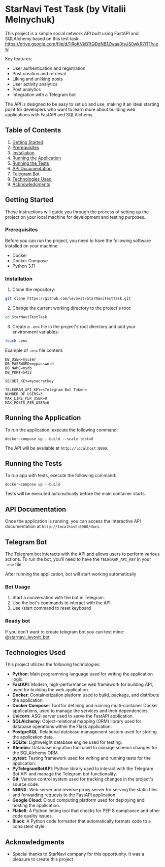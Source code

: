 # StarNavi Test Task (by Vitalii Melnychuk)

This project is a simple social network API built using FastAPI and SQLAlchemy based on this test task:
https://drive.google.com/file/d/1lRoKVkBTtQDdNB1Zwaa0tyJS0wkR7iT1/view

Key features:

- User authentication and registration
- Post creation and retrieval
- Liking and unliking posts
- User activity analytics
- Post analytics
- Integration with a Telegram bot

The API is designed to be easy to set up and use, making it an ideal starting point for developers who want to learn more about building web applications with FastAPI and SQLAlchemy.


## Table of Contents

1. [Getting Started](#getting-started)
2. [Prerequisites](#prerequisites)
3. [Installation](#installation)
4. [Running the Application](#running-the-application)
5. [Running the Tests](#running-the-tests)
6. [API Documentation](#api-documentation)
7. [Telegram Bot](#telegram-bot)
8. [Technologies Used](#technologies-used)
9. [Acknowledgments](#acknowledgments)

## Getting Started

These instructions will guide you through the process of setting up the project on your local machine for development and testing purposes.

### Prerequisites

Before you can run the project, you need to have the following software installed on your machine:

- Docker
- Docker Compose
- Python 3.11

### Installation

1. Clone the repository:
```bash
git clone https://github.com/levovit/StarNaviTestTask.git
```
2. Change the current working directory to the project's root:
```bash
cd StarNaviTestTask
```
3. Create a `.env` file in the project's root directory and add your environment variables:
```bash
touch .env
```
Example of `.env` file content:
```env
DB_USER=myuser
DB_PASSWORD=mypassword
DB_NAME=mydb
DB_PORT=5432

SECRET_KEY=mysecretkey

TELEGRAM_API_KEY=<Telegram Bot Token>
NUMBER_OF_USERS=3
MAX_LIKE_PER_USER=8
MAX_POSTS_PER_USER=6
```
## Running the Application

To run the application, execute the following command:

```env
docker-compose up --build --scale test=0
```
The API will be available at `http://localhost:8000`.

## Running the Tests

To run app with tests, execute the following command:

```env
docker-compose up --build
```
Tests will be executed automatically before the main container starts.
## API Documentation

Once the application is running, you can access the interactive API documentation at `http://localhost:8000/docs`.

## Telegram Bot

The Telegram bot interacts with the API and allows users to perform various actions. To run the bot, you'll need to have the `TELEGRAM_API_KEY` in your `.env` file.

After running the application, bot will start working automatically

### Bot Usage

1. Start a conversation with the bot in Telegram.
2. Use the bot's commands to interact with the API.
3. Use /start command to reset keyboard

### Ready bot
If you don't want to create telegram bot you can test mine: 
[@starnavi_levovit_bot](https://t.me/starnavi_levovit_bot)

## Technologies Used

This project utilizes the following technologies:

- **Python**: Main programming language used for writing the application logic.
- **FastAPI**: Modern, high-performance web framework for building API, used for building the web application.
- **Docker**: Containerization platform used to build, package, and distribute the application.
- **Docker Compose**: Tool for defining and running multi-container Docker applications, used to manage the services and their dependencies.
- **Uvicorn**: ASGI server used to serve the FastAPI application.
- **SQLAlchemy**: Object-relational mapping (ORM) library used for database operations within the Flask application.
- **PostgreSQL**: Relational database management system used for storing the application data.
- **SQLite**: Lightweight database engine used for testing.
- **Alembic**: Database migration tool used to manage schema changes for the SQLAlchemy ORM.
- **pytest**: Testing framework used for writing and running tests for the application.
- **PyTelegramBotAPI**: Python library used to interact with the Telegram Bot API and manage the Telegram bot functionality.
- **Git**: Version control system used for tracking changes in the project's source code.
- **NGINX**: Web server and reverse proxy server for serving the static files and forwarding requests to the FastAPI application.
- **Google Cloud**: Cloud computing platform used for deploying and hosting the application.
- **Flake8**: A Python linting tool that checks for PEP 8 compliance and other code quality issues.
- **Black**: A Python code formatter that automatically formats code to a consistent style.


## Acknowledgments
* Special thanks to StarNavi company for this opportunity. It was a pleasure to create this project
